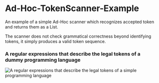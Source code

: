 # Ad-Hoc-TokenScanner-Example

An example of a simple Ad-Hoc scanner which recognizes accepted token and returns them as a List<String>.

The scanner does not check grammatical correctness beyond identifying tokens, it simply produces a valid token sequence.
  
### A regular expressions that describe the legal tokens of a dummy programming language
![A regular expressions that describe the legal tokens of a simple programming language](https://i.imgur.com/GuGYDpv.png)
